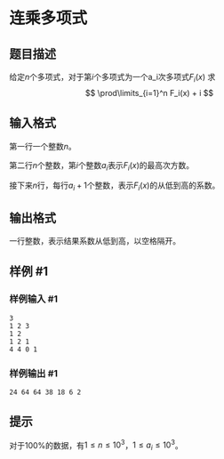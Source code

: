 # 连乘多项式

## 题目描述

给定$n$个多项式，对于第$i$个多项式为一个a_i次多项式$F_i(x)$
求
$$
\prod\limits_{i=1}^n F_i(x) + i
$$

## 输入格式

第一行一个整数$n$。

第二行$n$个整数，第$i$个整数$a_i$表示$F_i(x)$的最高次方数。

接下来$n$行，每行$a_i + 1$个整数，表示$F_i(x)$的从低到高的系数。

## 输出格式

一行整数，表示结果系数从低到高，以空格隔开。

## 样例 #1

### 样例输入 #1

```
3
1 2 3
1 2
1 2 1
4 4 0 1
```

### 样例输出 #1

```
24 64 64 38 18 6 2
```

## 提示

对于$100\%$的数据，有$1 \le n \le 10^3$，$1 \le a_i \le 10^3$。